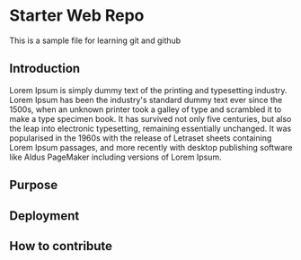 # Starter Web Repo
This is a sample file for learning git and github

## Introduction
Lorem Ipsum is simply dummy text of the printing and typesetting industry. Lorem Ipsum has been the industry's standard dummy text ever since the 1500s, when an unknown printer took 
a galley of type and scrambled it to make a type specimen book. It has survived not only five centuries, but also the leap into electronic typesetting, remaining essentially 
unchanged. It was popularised in the 1960s with the release of Letraset sheets containing Lorem Ipsum passages, and more recently with desktop publishing software like Aldus 
PageMaker including versions of Lorem Ipsum.

 ## Purpose

## Deployment

## How to contribute
